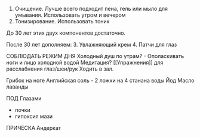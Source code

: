 1. Очищение. Лучше всего подходит пена, гель или мыло для умывания. Использовать утром и вечером
2. Тонизирование. Использовать тоник

До 30 лет этих двух компонентов достаточно.

После 30 лет дополняем:
3. Увлажняющий крем
4. Патчи для глаз



СОБЛЮДАТЬ РЕЖИМ ДНЯ
Холодный душ по утрам? - Ополаскивать ноги и лицо холодной водой
Медитация?
[[Упражнения]] для расслабнения глаз/шеи/рук
Ходить в зал.


Грибок на ноге
Английская соль - 2 ложки на 4 станана воды
Йод
Масло лаванды

ПОД Глазами
- почки
- гипоксия
мази


ПРИЧЕСКА
Андеркат
